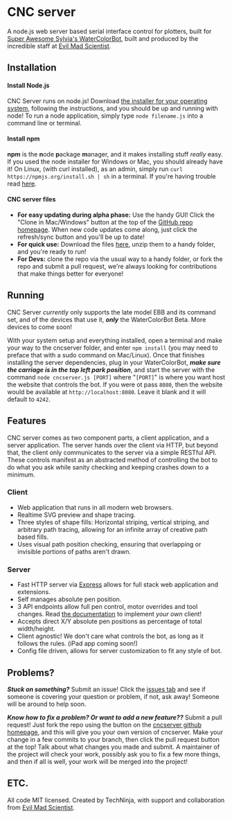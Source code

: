 CNC server
=========
A node.js web server based serial interface control for plotters, built for [Super Awesome Sylvia's WaterColorBot](http://watercolorbot.com), built and produced by the incredible staff at [Evil Mad Scientist](http://http://www.evilmadscientist.com).

## Installation

#### Install Node.js
CNC Server runs on node.js!  Download [the installer for your operating system](http://nodejs.org/download), following the instructions, and you should be up and running with node! To run a node application, simply type `node filename.js` into a command line or terminal.

#### Install npm
**npm** is the **n**ode **p**ackage **m**anager, and it makes installing stuff *really* easy. If you used the node installer for Windows or Mac, you should already have it! On Linux, (with curl installed), as an admin, simply run `curl https://npmjs.org/install.sh | sh` in a terminal. If you're having trouble read [here](https://npmjs.org/doc/README.html).

#### CNC server files
 * **For easy updating during alpha phase:** Use the handy GUI! Click the "Clone in Mac/Windows" button at the top of the [GitHub repo homepage](https://github.com/techninja/cncserver). When new code updates come along, just click the refresh/sync button and you'll be up to date!
 * **For quick use:** Download the files [here](https://github.com/techninja/cncserver/archive/master.zip), unzip them to a handy folder, and you're ready to run!
 * **For Devs:** clone the repo via the usual way to a handy folder, or fork the repo and submit a pull request, we're always looking for contributions that make things better for everyone!

## Running

CNC Server *currently* only supports the late model EBB and its command set, and of the devices that use it, ***only*** the WaterColorBot Beta. More devices to come soon!

With your system setup and everything installed, open a terminal and make your way to the cncserver folder, and enter `npm install` (you may need to preface that with a sudo command on Mac/Linux). Once that finishes installing the server dependencies, plug in your WaterColorBot, ***make sure the carriage is in the top left park position***, and start the server with the command `node cncserver.js [PORT]` where "`[PORT]`" is where you want host the website that controls the bot. If you were ot pass `8080`, then the website would be available at `http://localhost:8080`. Leave it blank and it will default to `4242`.

## Features

CNC server comes as two component parts, a client application, and a server application. The server hands over the client via HTTP, but beyond that, the client only communicates to the server via a simple RESTful API. These controls manifest as an abstracted method of controlling the bot to do what you ask while sanity checking and keeping crashes down to a minimum.

### Client
 * Web application that runs in all modern web browsers.
 * Realtime SVG preview and shape tracing.
 * Three styles of shape fills: Horizontal striping, vertical striping, and arbitrary path tracing, allowing for an infinite array of creative path based fills.
 * Uses visual path position checking, ensuring that overlapping or invisible portions of paths aren't drawn.

### Server
 * Fast HTTP server via [Express](http://expressjs.com) allows for full stack web application and extensions.
 * Self manages absolute pen position.
 * 3 API endpoints allow full pen control, motor overrides and tool changes. Read [the documentation](API.md) to implement *your own* client!
 * Accepts direct X/Y absolute pen positions as percentage of total width/height.
 * Client agnostic! We don't care what controls the bot, as long as it follows the rules. (iPad app coming soon!)
 * Config file driven, allows for server customization to fit any style of bot.

## Problems?
***Stuck on something?*** Submit an issue! Click the [issues tab](https://github.com/techninja/cncserver/issues) and see if someone is covering your question or problem, if not, ask away! Someone will be around to help soon.

***Know how to fix a problem? Or want to add a new feature??*** Submit a pull request! Just fork the repo using the button on the [cncserver github homepage](https://github.com/techninja/cncserver), and this will give you your own version of cncserver. Make your change in a few commits to your branch, then click the pull request button at the top! Talk about what changes you made and submit. A maintainer of the project will check your work, possibly ask you to fix a few more things, and then if all is well, your work will be merged into the project!

## ETC.

All code MIT licensed. Created by TechNinja, with support and collaboration from [Evil Mad Scientist](http://evilmadscientist.com).
